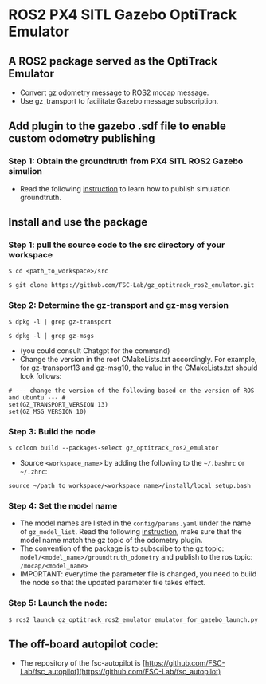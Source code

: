 # ROS2 PX4 SITL Gazebo OptiTrack Emulator
## A ROS2 package served as the OptiTrack Emulator
- Convert gz odometry message to ROS2 mocap message.
- Use gz_transport to facilitate Gazebo message subscription.

## Add plugin to the gazebo .sdf file to enable custom odometry publishing
### Step 1: Obtain the groundtruth from PX4 SITL ROS2 Gazebo simulion
- Read the following [instruction](docs/px4_sitl_groundtruth.md) to learn how to publish simulation groundtruth.

## Install and use the package
### Step 1: pull the source code to the src directory of your workspace
```
$ cd <path_to_workspace>/src

$ git clone https://github.com/FSC-Lab/gz_optitrack_ros2_emulator.git
```
### Step 2: Determine the gz-transport and gz-msg version
```
$ dpkg -l | grep gz-transport

$ dpkg -l | grep gz-msgs
```
- (you could consult Chatgpt for the command)
- Change the version in the root CMakeLists.txt accordingly. For example, for gz-transport13 and gz-msg10, the value in the CMakeLists.txt should look follows:
```
# --- change the version of the following based on the version of ROS and ubuntu --- #
set(GZ_TRANSPORT_VERSION 13)
set(GZ_MSG_VERSION 10)
```

### Step 3: Build the node
```
$ colcon build --packages-select gz_optitrack_ros2_emulator
```
- Source ``<workspace_name>`` by adding the following to the ``~/.bashrc`` or ``~/.zhrc``: 

```
source ~/path_to_workspace/<workspace_name>/install/local_setup.bash
```

### Step 4: Set the model name
- The model names are listed in the ``config/params.yaml`` under the name of ``gz_model_list``. Read the following [instruction](docs/px4_sitl_groundtruth.md), make sure that the model name match the gz topic of the odometry plugin.
- The convention of the package is to subscribe to the gz topic:
``model/<model_name>/groundtruth_odometry``
 and publish to the ros topic: ``/mocap/<model_name>``
- IMPORTANT: everytime the parameter file is changed, you need to build the node so that the updated parameter file takes effect.

### Step 5: Launch the node:

```
$ ros2 launch gz_optitrack_ros2_emulator emulator_for_gazebo_launch.py
```


## The off-board autopilot code:
- The repository of the fsc-autopilot is [https://github.com/FSC-Lab/fsc_autopilot](https://github.com/FSC-Lab/fsc_autopilot)